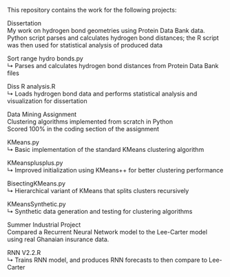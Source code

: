 This repository contains the work for the following projects:

Dissertation  
My work on hydrogen bond geometries using Protein Data Bank data.  
Python script parses and calculates hydrogen bond distances; the R script was then used for statistical analysis of produced data

Sort range hydro bonds.py  
↳ Parses and calculates hydrogen bond distances from Protein Data Bank files

Diss R analysis.R  
↳ Loads hydrogen bond data and performs statistical analysis and visualization for dissertation

Data Mining Assignment  
Clustering algorithms implemented from scratch in Python  
Scored 100% in the coding section of the assignment

KMeans.py  
↳ Basic implementation of the standard KMeans clustering algorithm

KMeansplusplus.py  
↳ Improved initialization using KMeans++ for better clustering performance

BisectingKMeans.py  
↳ Hierarchical variant of KMeans that splits clusters recursively

KMeansSynthetic.py  
↳ Synthetic data generation and testing for clustering algorithms

Summer Industrial Project  
Compared a Recurrent Neural Network model to the Lee-Carter model using real Ghanaian insurance data.

RNN V2.2.R  
↳ Trains RNN model, and produces RNN forecasts to then compare to Lee-Carter
